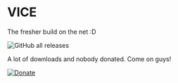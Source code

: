 # VICE
The fresher build on the net :D

![GitHub all releases](https://img.shields.io/github/downloads/Zibri/VICE/total?style=for-the-badge)

A lot of downloads and nobody donated. Come on guys!

[![Donate](https://img.shields.io/badge/Donate-PayPal-green.svg)](https://www.paypal.com/cgi-bin/webscr?cmd=_s-xclick&hosted_button_id=465S7E2TY9WNE)
